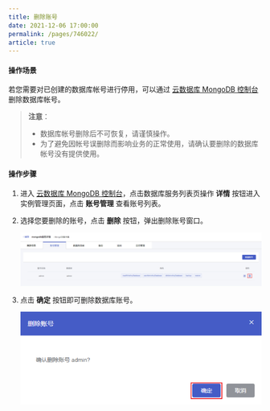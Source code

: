 ```yaml
---
title: 删除账号
date: 2021-12-06 17:00:00
permalink: /pages/746022/
article: true
---
```



#### 操作场景

若您需要对已创建的数据库帐号进行停用，可以通过 [云数据库 MongoDB 控制台](https://console.capitalonline.net/mongodb) 删除数据库帐号。

> **注意**：
>
> - 数据库帐号删除后不可恢复，请谨慎操作。
> - 为了避免因帐号误删除而影响业务的正常使用，请确认要删除的数据库帐号没有提供使用。

#### 操作步骤

1. 进入 [云数据库 MongoDB 控制台](https://console.capitalonline.net/mongodb)，点击数据库服务列表页操作 **详情** 按钮进入实例管理页面，点击 **账号管理** 查看账号列表。

2. 选择您要删除的账号，点击 **删除** 按钮，弹出删除账号窗口。

   ![deluser_list](./../../pic/deluser_list.png)

3. 点击 **确定** 按钮即可删除数据库账号。

   ![deluser_popup](./../../pic/deluser_popup.png)
